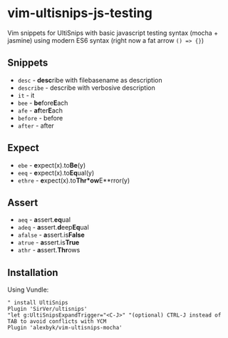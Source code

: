 # vim-ultisnips-js-testing
Vim snippets for UltiSnips with basic javascript testing syntax (mocha + jasmine) using modern ES6 syntax (right now a fat arrow `() => {}`)

## Snippets
* `desc` - **desc**ribe with filebasename as description
* `describe` - describe with verbosive description
* `it` - it
* `bee` - **be**fore**E**ach
* `afe` - **af**ter**E**ach
* `before` - before
* `after` - after

## Expect

* `ebe` - **e**xpect(x).to**Be**(y)
* `eeq` - **e**xpect(x).to**Eq**ual(y)
* `ethre` - **e**xpect(x).to**Thr*ow**E**rror(y)

## Assert
* `aeq` - **a**ssert.**eq**ual
* `adeq` - **a**ssert.**d**eep**Eq**ual
* `afalse` - **a**ssert.is**False**
* `atrue` - **a**ssert.is**True**
* `athr` - **a**ssert.**Thr**ows

## Installation
Using Vundle:
```
" install UltiSnips
Plugin 'SirVer/ultisnips'
"let g:UltiSnipsExpandTrigger="<C-J>" "(optional) CTRL-J instead of TAB to avoid conflicts with YCM
Plugin 'alexbyk/vim-ultisnips-mocha'
```
